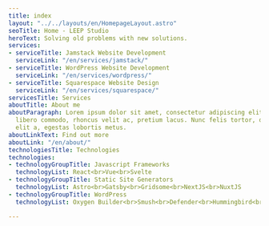 ```yaml
---
title: index
layout: "../../layouts/en/HomepageLayout.astro"
seoTitle: Home - LEEP Studio
heroText: Solving old problems with new solutions.
services:
- serviceTitle: Jamstack Website Development
  serviceLink: "/en/services/jamstack/"
- serviceTitle: WordPress Website Development
  serviceLink: "/en/services/wordpress/"
- serviceTitle: Squarespace Website Design
  serviceLink: "/en/services/squarespace/"
servicesTitle: Services
aboutTitle: About me
aboutParagraph: Lorem ipsum dolor sit amet, consectetur adipiscing elit. Proin gravida
  libero commodo, rhoncus velit ac, pretium lacus. Nunc felis tortor, dictum vitae
  elit a, egestas lobortis metus.
aboutLinkText: Find out more
aboutLink: "/en/about/"
technologiesTitle: Technologies
technologies:
- technologyGroupTitle: Javascript Frameworks
  technologyList: React<br>Vue<br>Svelte
- technologyGroupTitle: Static Site Generators
  technologyList: Astro<br>Gatsby<br>Gridsome<br>NextJS<br>NuxtJS
- technologyGroupTitle: WordPress
  technologyList: Oxygen Builder<br>Smush<br>Defender<br>Hummingbird<br>Forminator

---
```

